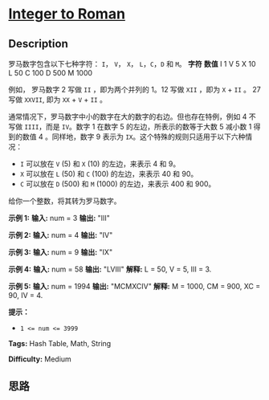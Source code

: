 # [Integer to Roman][title]

## Description

罗马数字包含以下七种字符： `I`， `V`， `X`， `L`，`C`，`D` 和 `M`。
            **字符**          **数值**    I             1    V             5    X             10    L             50    C             100    D             500    M             1000

例如， 罗马数字 2 写做 `II` ，即为两个并列的 1。12 写做 `XII` ，即为 `X` \+ `II` 。 27 写做 `XXVII`, 即为
`XX` \+ `V` \+ `II` 。

通常情况下，罗马数字中小的数字在大的数字的右边。但也存在特例，例如 4 不写做 `IIII`，而是 `IV`。数字 1 在数字 5
的左边，所表示的数等于大数 5 减小数 1 得到的数值 4 。同样地，数字 9 表示为 `IX`。这个特殊的规则只适用于以下六种情况：

  * `I` 可以放在 `V` (5) 和 `X` (10) 的左边，来表示 4 和 9。
  * `X` 可以放在 `L` (50) 和 `C` (100) 的左边，来表示 40 和 90。 
  * `C` 可以放在 `D` (500) 和 `M` (1000) 的左边，来表示 400 和 900。

给你一个整数，将其转为罗马数字。

**示例 1:**
            **输入:** num = 3    **输出:** "III"

**示例 2:**
            **输入:** num = 4    **输出:** "IV"

**示例 3:**
            **输入:** num = 9    **输出:** "IX"

**示例 4:**
            **输入:** num = 58    **输出:** "LVIII"    **解释:** L = 50, V = 5, III = 3.    

**示例 5:**
            **输入:** num = 1994    **输出:** "MCMXCIV"    **解释:** M = 1000, CM = 900, XC = 90, IV = 4.

**提示：**

  * `1 <= num <= 3999`


**Tags:** Hash Table, Math, String

**Difficulty:** Medium

## 思路

[title]: https://leetcode-cn.com/problems/integer-to-roman
